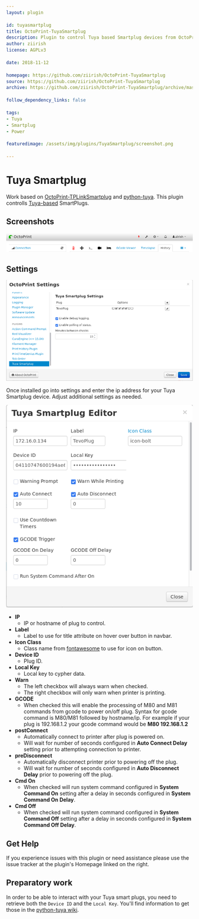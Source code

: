 ```yaml
---
layout: plugin
    
id: tuyasmartplug
title: OctoPrint-TuyaSmartplug
description: Plugin to control Tuya based Smartplug devices from OctoPrint web interface.
author: ziirish
license: AGPLv3

date: 2018-11-12
    
homepage: https://github.com/ziirish/OctoPrint-TuyaSmartplug
source: https://github.com/ziirish/OctoPrint-TuyaSmartplug
archive: https://github.com/ziirish/OctoPrint-TuyaSmartplug/archive/master.zip
    
follow_dependency_links: false
    
tags:
- Tuya
- Smartplug
- Power

featuredimage: /assets/img/plugins/TuyaSmartplug/screenshot.png

---
```


# Tuya Smartplug
    
Work based on [OctoPrint-TPLinkSmartplug](https://github.com/jneilliii/OctoPrint-TPLinkSmartplug) and [python-tuya](https://github.com/clach04/python-tuya).
This plugin controlls [Tuya-based](https://en.tuya.com/) SmartPlugs.

## Screenshots

![overview](/assets/img/plugins/TuyaSmartplug/screenshot.png)

## Settings

![settings](/assets/img/plugins/TuyaSmartplug/settings.png)

Once installed go into settings and enter the ip address for your Tuya Smartplug device. Adjust additional settings as needed.

![screenshot](/assets/img/plugins/TuyaSmartplug/plugeditor.png)

- **IP**
  - IP or hostname of plug to control.
- **Label**
  - Label to use for title attribute on hover over button in navbar.
- **Icon Class**
  - Class name from [fontawesome](http://fontawesome.io/3.2.1/cheatsheet/) to use for icon on button.
- **Device ID**
  - Plug ID.
- **Local Key**
  - Local key to cypher data.
- **Warn**
  - The left checkbox will always warn when checked.
  - The right checkbox will only warn when printer is printing.
- **GCODE**
  - When checked this will enable the processing of M80 and M81 commands from gcode to power on/off plug.  Syntax for gcode command is M80/M81 followed by hostname/ip.  For example if your plug is 192.168.1.2 your gcode command would be **M80 192.168.1.2**
- **postConnect**
  - Automatically connect to printer after plug is powered on.
  - Will wait for number of seconds configured in **Auto Connect Delay** setting prior to attempting connection to printer.
- **preDisconnect**
  - Automatically disconnect printer prior to powering off the plug.
  - Will wait for number of seconds configured in **Auto Disconnect Delay** prior to powering off the plug.
- **Cmd On**
  - When checked will run system command configured in **System Command On** setting after a delay in seconds configured in **System Command On Delay**.
- **Cmd Off**
  - When checked will run system command configured in **System Command Off** setting after a delay in seconds configured in **System Command Off Delay**.
  
## Get Help

If you experience issues with this plugin or need assistance please use the issue tracker at the plugin's Homepage linked on the right.

## Preparatory work

In order to be able to interact with your Tuya smart plugs, you need to retrieve
both the `Device ID` and the `Local Key`. You'll find information to get those
in the [python-tuya wiki](https://github.com/clach04/python-tuya/wiki).
